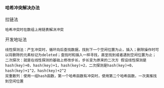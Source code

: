 #### 哈希冲突解决办法

拉链法

    哈希冲突时在数组上用链表解决冲突

开发地址法

    线性探测法：产生冲突时，循环向后查找数据，找到下一个空闲位置为止，插入；删除操作时可以将删除的元素标记为deleted；查找时和插入一样寻找，直至找到或者遇到空闲位置为止；
    二次探次：就是在线性探测的基础上修改步长，步长变为原来的二次方 假设线性探测是hash(key)+0，hash(key)+1，hash(key)+2，二次探测是hash(key)+0，hash(key)+1^2，hash(key)+2^2
    双重散列：使用一组hash函数，第一个哈希函数有冲突时，使用第二个哈希函数，一次类推找到空闲位置

